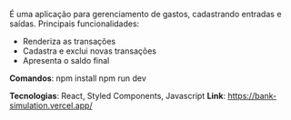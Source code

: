 É uma aplicação para gerenciamento de gastos, cadastrando entradas e saídas. Principais funcionalidades:
- Renderiza as transações
- Cadastra e exclui novas transações
- Apresenta o saldo final

**Comandos**:
npm install
npm run dev

**Tecnologias**: React, Styled Components, Javascript
**Link**: https://bank-simulation.vercel.app/
